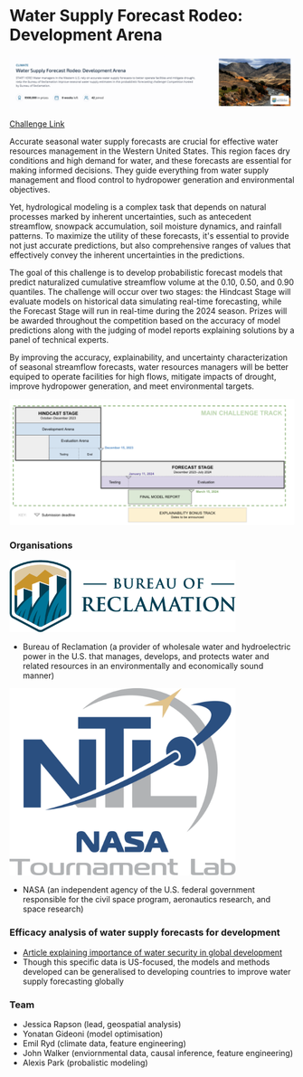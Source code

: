 # Water Supply Forecast Rodeo: Development Arena

![title card](title-card.png)

[Challenge Link](https://www.drivendata.org/competitions/254/reclamation-water-supply-forecast-dev/)

Accurate seasonal water supply forecasts are crucial for effective water resources management in the Western United States. This region faces dry conditions and high demand for water, and these forecasts are essential for making informed decisions. They guide everything from water supply management and flood control to hydropower generation and environmental objectives.

Yet, hydrological modeling is a complex task that depends on natural processes marked by inherent uncertainties, such as antecedent streamflow, snowpack accumulation, soil moisture dynamics, and rainfall patterns. To maximize the utility of these forecasts, it's essential to provide not just accurate predictions, but also comprehensive ranges of values that effectively convey the inherent uncertainties in the predictions.

The goal of this challenge is to develop probabilistic forecast models that predict naturalized cumulative streamflow volume at the 0.10, 0.50, and 0.90 quantiles. The challenge will occur over two stages: the Hindcast Stage will evaluate models on historical data simulating real-time forecasting, while the Forecast Stage will run in real-time during the 2024 season. Prizes will be awarded throughout the competition based on the accuracy of model predictions along with the judging of model reports explaining solutions by a panel of technical experts.

By improving the accuracy, explainability, and uncertainty characterization of seasonal streamflow forecasts, water resources managers will be better equiped to operate facilities for high flows, mitigate impacts of drought, improve hydropower generation, and meet environmental targets.

![timeline](timeline.png)

### Organisations

<img src="bureau-of-reclamation.png" width="400">

- Bureau of Reclamation (a provider of wholesale water and hydroelectric power in the U.S. that manages, develops, and protects water and related resources in an environmentally and economically sound manner)

<img src="nasa.png" width="400">

- NASA (an independent agency of the U.S. federal government responsible for the civil space program, aeronautics research, and space research)

### Efficacy analysis of water supply forecasts for development
- [Article explaining importance of water security in global development](https://www.lse.ac.uk/granthaminstitute/explainers/what-is-water-security-and-how-is-it-impacted-by-climate-change/)
- Though this specific data is US-focused, the models and methods developed can be generalised to developing countries to improve water supply forecasting globally

### Team
- Jessica Rapson (lead, geospatial analysis)
- Yonatan Gideoni (model optimisation)
- Emil Ryd (climate data, feature engineering)
- John Walker (enviornmental data, causal inference, feature engineering)
- Alexis Park (probalistic modeling)
